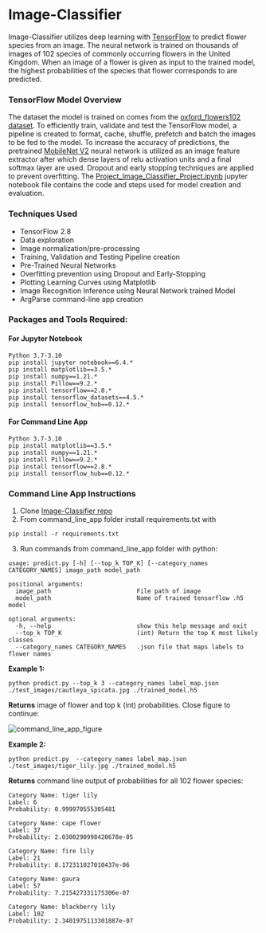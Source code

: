 # Image-Classifier

Image-Classifier utilizes deep learning with [TensorFlow](https://www.tensorflow.org/)
to predict flower species from an image. The neural network is trained on thousands
of images of 102 species of commonly occurring flowers in the United Kingdom. When
an image of a flower is given as input to the trained model, the highest
probabilities of the species that flower corresponds to are predicted.

### TensorFlow Model Overview

The dataset the model is trained on comes from the
[oxford_flowers102 dataset](https://www.tensorflow.org/datasets/catalog/oxford_flowers102).
To efficiently train, validate and test the TensorFlow model, a pipeline is
created to format, cache, shuffle, prefetch and batch the images to be fed to the
model. To increase the accuracy of predictions, the pretrained
[MobileNet V2](https://tfhub.dev/google/tf2-preview/mobilenet_v2/feature_vector/4)
neural network is utilized as an image feature extractor after which dense layers
of relu activation units and a final softmax layer are used. Dropout and early
stopping techniques are applied to prevent overfitting.
The [Project_Image_Classifier_Project.ipynb](https://github.com/DanielPFlorian/Image-Classifier/blob/main/Project_Image_Classifier_Project.ipynb)
jupyter notebook file contains the code and steps used for model creation and
evaluation.

### Techniques Used

- TensorFlow 2.8
- Data exploration
- Image normalization/pre-processing
- Training, Validation and Testing Pipeline creation
- Pre-Trained Neural Networks
- Overfitting prevention using Dropout and Early-Stopping
- Plotting Learning Curves using Matplotlib
- Image Recognition Inference using Neural Network trained Model
- ArgParse command-line app creation

### Packages and Tools Required:

#### For Jupyter Notebook
```
Python 3.7-3.10
pip install jupyter notebook==6.4.*
pip install matplotlib==3.5.*
pip install numpy==1.21.*
pip install Pillow==9.2.*
pip install tensorflow==2.8.*
pip install tensorflow_datasets==4.5.*
pip install tensorflow_hub==0.12.*
```
#### For Command Line App
```
Python 3.7-3.10
pip install matplotlib==3.5.*
pip install numpy==1.21.*
pip install Pillow==9.2.*
pip install tensorflow==2.8.*
pip install tensorflow_hub==0.12.*
```
### Command Line App Instructions
1. Clone [Image-Classifier repo](https://github.com/DanielPFlorian/Image-Classifier.git)
2. From command_line_app folder install requirements.txt with
```
pip install -r requirements.txt
```
3. Run commands from command_line_app folder with python:
```
usage: predict.py [-h] [--top_k TOP_K] [--category_names CATEGORY_NAMES] image_path model_path

positional arguments:
  image_path                        File path of image
  model_path                        Name of trained tensorflow .h5 model

optional arguments:
  -h, --help                        show this help message and exit
  --top_k TOP_K                     (int) Return the top K most likely classes
  --category_names CATEGORY_NAMES   .json file that maps labels to flower names
```
**Example 1:**
  ```
  python predict.py --top_k 3 --category_names label_map.json ./test_images/cautleya_spicata.jpg ./trained_model.h5
  ```
**Returns** image of flower and top k (int) probabilities. Close figure to continue:

![command_line_app_figure](https://github.com/DanielPFlorian/Image-Classifier/blob/main/assets/command_line_app_figure.jpeg)

**Example 2:**
```
python predict.py  --category_names label_map.json ./test_images/tiger_lily.jpg ./trained_model.h5
```
**Returns** command line output of probabilities for all 102 flower species:
```
Category Name: tiger lily
Label: 6
Probability: 0.999970555305481

Category Name: cape flower
Label: 37
Probability: 2.0300290998420678e-05

Category Name: fire lily
Label: 21
Probability: 8.172311027010437e-06

Category Name: gaura
Label: 57
Probability: 7.215427331175306e-07

Category Name: blackberry lily
Label: 102
Probability: 2.3401975113301887e-07
```
